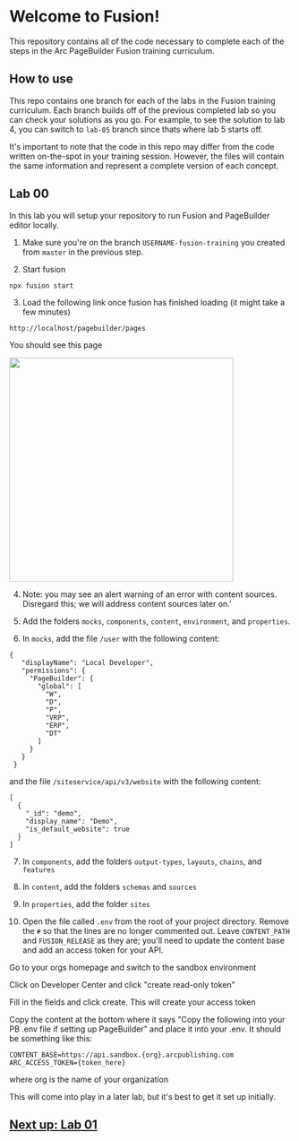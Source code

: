 # Welcome to Fusion!

This repository contains all of the code necessary to complete each of the steps in the Arc PageBuilder Fusion training curriculum.

## How to use
This repo contains one branch for each of the labs in the Fusion training curriculum. Each branch builds off of the previous completed lab so you can check your solutions as you go. For example, to see the solution to lab 4, you can switch to `lab-05` branch since thats where lab 5 starts off.

It's important to note that the code in this repo may differ from the code written on-the-spot in your training session. However, the files will contain the same information and represent a complete version of each concept.

## Lab 00
In this lab you will setup your repository to run Fusion and PageBuilder editor locally.

1. Make sure you're on the branch `USERNAME-fusion-training` you created from `master` in the previous step.

2. Start fusion
```
npx fusion start
```

3. Load the following link once fusion has finished loading (it might take a few minutes)
```
http://localhost/pagebuilder/pages
```
You should see this page

<img src="https://user-images.githubusercontent.com/39777478/113511765-92926000-952f-11eb-9a89-d1a42ef15d96.jpeg" width="400" height="400">

4. Note: you may see an alert warning of an error with content sources. Disregard this; we will address content sources later on.'

5. Add the folders `mocks`, `components`, `content`, `environment`, and `properties`.

6. In `mocks`, add the file `/user` with the following content:

```
{
   "displayName": "Local Developer",
   "permissions": {
     "PageBuilder": {
       "global": [
         "W",
         "D",
         "P",
         "VRP",
         "ERP",
         "DT"
       ]
     }
   }
 } 
```

and the file `/siteservice/api/v3/website` with the following content:

```
[
  {
    "_id": "demo",
    "display_name": "Demo",
    "is_default_website": true
  }
]
```

7. In `components`, add the folders `output-types`, `layouts`, `chains`, and `features`

8. In `content`, add the folders `schemas` and `sources`

9. In `properties`, add the folder `sites`

10. Open the file called `.env` from the root of your project directory. Remove the `#` so that the lines are no longer commented out. Leave `CONTENT_PATH` and `FUSION_RELEASE` as they are; you'll need to update the content base and add an access token for your API.

Go to your orgs homepage and switch to the sandbox environment

Click on Developer Center and click "create read-only token"

Fill in the fields and click create. This will create your access token

Copy the content at the bottom where it says "Copy the following into your PB .env file if setting up PageBuilder" and place it into your .env. It should be something like this:

```
CONTENT_BASE=https://api.sandbox.{org}.arcpublishing.com 
ARC_ACCESS_TOKEN={token_here}
```

where org is the name of your organization

This will come into play in a later lab, but it's best to get it set up initially. 


## [Next up: Lab 01](https://github.com/wapopartners/Fusion-Training-User-Stories/tree/lab-01)
